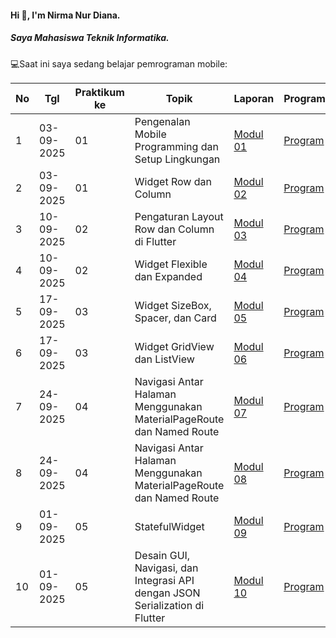 #### Hi 👋, I'm Nirma Nur Diana. 
##### Saya Mahasiswa Teknik Informatika.

💻Saat ini saya sedang belajar pemrograman mobile:

| No  | Tgl       | Praktikum ke | Topik                                           | Laporan | Program |
| --- | ---------- | ------------ | ----------------------------------------------- | -------- | ----------- |
| 1   | 03-09-2025 | 01           | Pengenalan Mobile Programming dan Setup Lingkungan | [Modul 01](https://drive.google.com/file/d/1ip2rC2cWoh6SAw5m_U0A_imbGgmc5ZeI/view?usp=drivesdk) | [Program](https://github.com/Nrmadn/PraktikumMobile_Modul1) |
| 2   | 03-09-2025 | 01           | Widget Row dan Column                          | [Modul 02](https://drive.google.com/file/d/187oV8J1g105rsOBmaE2fqCQpc5eLKpkn/view?usp=drivesdk) | [Program](https://github.com/Nrmadn/PraktikumMobile_Modul2) |
| 3   | 10-09-2025 | 02           | Pengaturan Layout Row dan Column di Flutter    | [Modul 03](https://drive.google.com/file/d/1gq9Kcx3o6MHdYfCtod-y_MZBI5GMYuMV/view?usp=drivesdk) | [Program](https://github.com/Nrmadn/PraktikumMobile_Modul3) |
| 4   | 10-09-2025 | 02           | Widget Flexible dan Expanded                   | [Modul 04](https://drive.google.com/file/d/1goZAfNpTRCPRn55Sfn2POCR3EJQNjprC/view?usp=drivesdk) | [Program](https://github.com/Nrmadn/PraktikumMobile_Modul4) |
| 5   | 17-09-2025 | 03           | Widget SizeBox, Spacer, dan Card    | [Modul 05](https://drive.google.com/file/d/1v5Kqz0tmFmGJ-b6kNXjQnGFpN22e5P5j/view?usp=drivesdk) | [Program](https://github.com/Nrmadn/PraktikumMobile_Modul5) |
| 6   | 17-09-2025 | 03           | Widget GridView dan ListView        | [Modul 06](https://drive.google.com/file/d/1ug0KyD7QMym8s6DnuEcyF57TZQ1T_hJz/view?usp=drivesdk) | [Program](https://github.com/Nrmadn/PraktikumMobile_Modul6) |
| 7   | 24-09-2025 | 04           | Navigasi Antar Halaman Menggunakan MaterialPageRoute dan Named Route | [Modul 07](https://drive.google.com/file/d/1407b0QsRbv5GLocWg8D-un4MUmNfLp_U/view?usp=drivesdk) | [Program](https://github.com/Nrmadn/PraktikumMobile_Modul7) |
| 8   | 24-09-2025 | 04           | Navigasi Antar Halaman Menggunakan MaterialPageRoute dan Named Route | [Modul 08](https://drive.google.com/file/d/1ecrMeYKDhhbWOTSqoJmPqkFjOwWIAaNq/view?usp=drivesdk) | [Program](https://github.com/Nrmadn/PraktikumMobile_Modul8) |https://github.com/Nrmadn/PraktikumMobile_Modul9
| 9   | 01-09-2025 | 05           | StatefulWidget | [Modul 09](https://drive.google.com/file/d/1nBZUUIsUHjTciELfsXsO3PJZsuqM1j3T/view?usp=drivesdk) | [Program](https://github.com/Nrmadn/PraktikumMobile_Modul9) |
| 10   | 01-09-2025 | 05           | Desain GUI, Navigasi, dan Integrasi API dengan JSON Serialization di Flutter | [Modul 10](https://drive.google.com/file/d/1bRvSawsU6FIWKGXhGxjBkOIoPUhp7msS/view?usp=drivesdk) | [Program](https://github.com/Nrmadn/PraktikumMobile_Modul10) |
